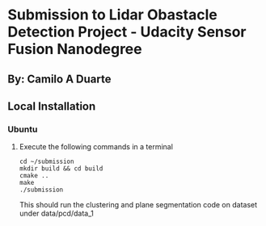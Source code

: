 # Submission to Lidar Obastacle Detection Project - Udacity Sensor Fusion Nanodegree
## By: Camilo A Duarte

## Local Installation

### Ubuntu 

1. Execute the following commands in a terminal

   ```shell
   cd ~/submission
   mkdir build && cd build
   cmake ..
   make
   ./submission
   ```

   This should run the clustering and plane segmentation code on dataset under data/pcd/data_1

